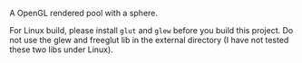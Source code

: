A OpenGL rendered pool with a sphere.

For Linux build, please install `glut` and `glew` before you build this project. Do not use the glew and freeglut lib in the external directory (I have not tested these two libs under Linux).
